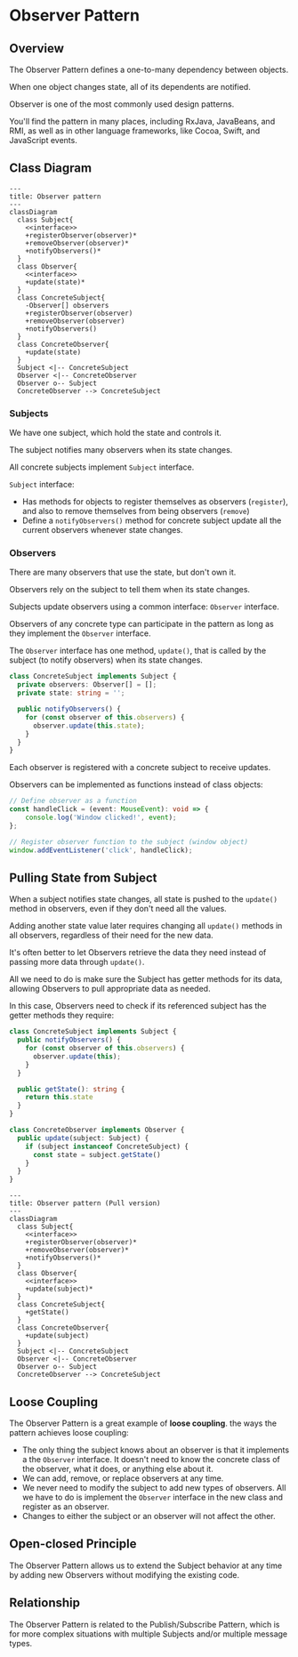 # Observer Pattern

## Overview

The Observer Pattern defines a one-to-many dependency between objects.

When one object changes state, all of its dependents are notified.

Observer is one of the most commonly used design patterns.

You'll find the pattern in many places, including RxJava, JavaBeans, and RMI, as well as in other language frameworks, like Cocoa, Swift, and JavaScript events.


## Class Diagram

```mermaid
---
title: Observer pattern
---
classDiagram
  class Subject{
    <<interface>>
    +registerObserver(observer)*
    +removeObserver(observer)*
    +notifyObservers()*
  }
  class Observer{
    <<interface>>
    +update(state)*
  }
  class ConcreteSubject{
    -Observer[] observers
    +registerObserver(observer)
    +removeObserver(observer)
    +notifyObservers()
  }
  class ConcreteObserver{
    +update(state)
  }
  Subject <|-- ConcreteSubject
  Observer <|-- ConcreteObserver
  Observer o-- Subject
  ConcreteObserver --> ConcreteSubject
```

### Subjects

We have one subject, which hold the state and controls it. 

The subject notifies many observers when its state changes.

All concrete subjects implement `Subject` interface.

`Subject` interface: 
- Has methods for objects to register themselves as observers (`register`), and also to remove themselves from being observers (`remove`)
- Define a `notifyObservers()` method for concrete subject  update all the current observers whenever state changes.


### Observers

There are many observers that use the state, but don't own it. 

Observers rely on the subject to tell them when its state changes.

Subjects update observers using a common interface: `Observer` interface.

Observers of any concrete type can participate in the pattern as long as they implement the `Observer` interface.

The `Observer` interface has one method, `update()`, that is called by the subject (to notify observers) when its state changes.
```ts
class ConcreteSubject implements Subject {
  private observers: Observer[] = [];
  private state: string = '';

  public notifyObservers() {
    for (const observer of this.observers) {
      observer.update(this.state);
    }
  }
}
```

Each observer is registered with a concrete subject to receive updates.

Observers can be implemented as functions instead of class objects:
```ts
// Define observer as a function
const handleClick = (event: MouseEvent): void => {
    console.log('Window clicked!', event);
};

// Register observer function to the subject (window object)
window.addEventListener('click', handleClick);
```


## Pulling State from Subject

When a subject notifies state changes, all state is pushed to the `update()` method in observers, even if they don't need all the values.

Adding another state value later requires changing all `update()` methods in all observers, regardless of their need for the new data.

It's often better to let Observers retrieve the data they need instead of passing more data through `update()`.

All we need to do is make sure the Subject has getter methods for its data, allowing Observers to pull appropriate data as needed.

In this case, Observers need to check if its referenced subject has the getter methods they require:

```ts
class ConcreteSubject implements Subject {
  public notifyObservers() {
    for (const observer of this.observers) {
      observer.update(this);
    }
  }

  public getState(): string {
    return this.state
  }
}

class ConcreteObserver implements Observer {
  public update(subject: Subject) {
    if (subject instanceof ConcreteSubject) {
      const state = subject.getState()
    }
  }
}
```


```mermaid
---
title: Observer pattern (Pull version)
---
classDiagram
  class Subject{
    <<interface>>
    +registerObserver(observer)*
    +removeObserver(observer)*
    +notifyObservers()*
  }
  class Observer{
    <<interface>>
    +update(subject)*
  }
  class ConcreteSubject{
    +getState()
  }
  class ConcreteObserver{
    +update(subject)
  }
  Subject <|-- ConcreteSubject
  Observer <|-- ConcreteObserver
  Observer o-- Subject
  ConcreteObserver --> ConcreteSubject
```


## Loose Coupling

The Observer Pattern is a great example of **loose coupling**. the ways the pattern achieves loose coupling:
- The only thing the subject knows about an observer is that it implements a the `Observer` interface. It doesn't need to know the concrete class of the observer, what it does, or anything else about it.
- We can add, remove, or replace observers at any time.
- We never need to modify the subject to add new types of observers. All we have to do is implement the `Observer` interface in the new class and register as an observer.
- Changes to either the subject or an observer will not affect the other.


## Open-closed Principle

The Observer Pattern allows us to extend the Subject behavior at any time by adding new Observers without modifying the existing code.


## Relationship

The Observer Pattern is related to the Publish/Subscribe Pattern, which is for more complex situations with multiple Subjects and/or multiple message types.
